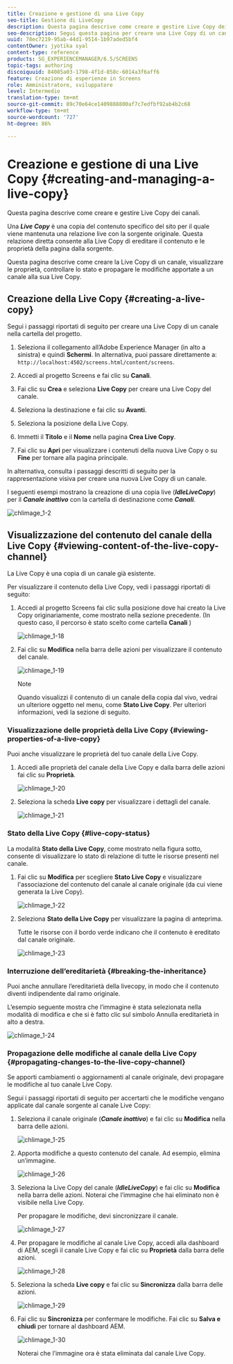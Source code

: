 ```yaml
---
title: Creazione e gestione di una Live Copy
seo-title: Gestione di LiveCopy
description: Questa pagina descrive come creare e gestire Live Copy dei canali.
seo-description: Segui questa pagina per creare una Live Copy di un canale, visualizzare le proprietà, controllare lo stato e propagare le modifiche da un canale alla sua Live Copy.
uuid: 78ec7219-95ab-44d1-9514-1b97aded5bf4
contentOwner: jyotika syal
content-type: reference
products: SG_EXPERIENCEMANAGER/6.5/SCREENS
topic-tags: authoring
discoiquuid: 84085a03-1798-4f1d-858c-6014a3f6aff6
feature: Creazione di esperienze in Screens
role: Amministratore, sviluppatore
level: Intermedio
translation-type: tm+mt
source-git-commit: 89c70e64ce1409888800af7c7edfbf92ab4b2c68
workflow-type: tm+mt
source-wordcount: '727'
ht-degree: 86%

---
```



# Creazione e gestione di una Live Copy {#creating-and-managing-a-live-copy}

Questa pagina descrive come creare e gestire Live Copy dei canali.

Una ***Live Copy*** è una copia del contenuto specifico del sito per il quale viene mantenuta una relazione live con la sorgente originale. Questa relazione diretta consente alla Live Copy di ereditare il contenuto e le proprietà della pagina dalla sorgente.

Questa pagina descrive come creare la Live Copy di un canale, visualizzare le proprietà, controllare lo stato e propagare le modifiche apportate a un canale alla sua Live Copy.


## Creazione della Live Copy {#creating-a-live-copy}

Segui i passaggi riportati di seguito per creare una Live Copy di un canale nella cartella del progetto.

1. Seleziona il collegamento all’Adobe Experience Manager (in alto a sinistra) e quindi **Schermi**. In alternativa, puoi passare direttamente a: `http://localhost:4502/screens.html/content/screens`.

1. Accedi al progetto Screens e fai clic su **Canali**.
1. Fai clic su **Crea** e seleziona **Live Copy** per creare una Live Copy del canale.

1. Seleziona la destinazione e fai clic su **Avanti**.
1. Seleziona la posizione della Live Copy.
1. Immetti il **Titolo** e il **Nome** nella pagina **Crea Live Copy**.

1. Fai clic su **Apri** per visualizzare i contenuti della nuova Live Copy o su **Fine** per tornare alla pagina principale.

In alternativa, consulta i passaggi descritti di seguito per la rappresentazione visiva per creare una nuova Live Copy di un canale.

I seguenti esempi mostrano la creazione di una copia live (***IdleLiveCopy***) per il ***Canale inattivo*** con la cartella di destinazione come ***Canali***.

![chlimage_1-2](assets/chlimage_1-2.gif)

## Visualizzazione del contenuto del canale della Live Copy {#viewing-content-of-the-live-copy-channel}

La Live Copy è una copia di un canale già esistente.

Per visualizzare il contenuto della Live Copy, vedi i passaggi riportati di seguito:

1. Accedi al progetto Screens fai clic sulla posizione dove hai creato la Live Copy originariamente, come mostrato nella sezione precedente. (In questo caso, il percorso è stato scelto come cartella **Canali** )

   ![chlimage_1-18](assets/chlimage_1-18.png)

1. Fai clic su **Modifica** nella barra delle azioni per visualizzare il contenuto del canale.

   ![chlimage_1-19](assets/chlimage_1-19.png)

   >[!NOTE]
   >
   >Quando visualizzi il contenuto di un canale della copia dal vivo, vedrai un ulteriore oggetto nel menu, come **Stato Live Copy**. Per ulteriori informazioni, vedi la sezione di seguito.

### Visualizzazione delle proprietà della Live Copy {#viewing-properties-of-a-live-copy}

Puoi anche visualizzare le proprietà del tuo canale della Live Copy.

1. Accedi alle proprietà del canale della Live Copy e dalla barra delle azioni fai clic su **Proprietà**.

   ![chlimage_1-20](assets/chlimage_1-20.png)

1. Seleziona la scheda **Live copy** per visualizzare i dettagli del canale.

   ![chlimage_1-21](assets/chlimage_1-21.png)

### Stato della Live Copy    {#live-copy-status}

La modalità **Stato della Live Copy**, come mostrato nella figura sotto, consente di visualizzare lo stato di relazione di tutte le risorse presenti nel canale.

1. Fai clic su **Modifica** per scegliere **Stato Live Copy** e visualizzare l&#39;associazione del contenuto del canale al canale originale (da cui viene generata la Live Copy).

   ![chlimage_1-22](assets/chlimage_1-22.png)

1. Seleziona **Stato della Live Copy** per visualizzare la pagina di anteprima.

   Tutte le risorse con il bordo verde indicano che il contenuto è ereditato dal canale originale.

   ![chlimage_1-23](assets/chlimage_1-23.png)

### Interruzione dell’ereditarietà {#breaking-the-inheritance}

Puoi anche annullare l’ereditarietà della livecopy, in modo che il contenuto diventi indipendente dal ramo originale.

L’esempio seguente mostra che l’immagine è stata selezionata nella modalità di modifica e che si è fatto clic sul simbolo Annulla ereditarietà in alto a destra.

![chlimage_1-24](assets/chlimage_1-24.png)

### Propagazione delle modifiche al canale della Live Copy {#propagating-changes-to-the-live-copy-channel}

Se apporti cambiamenti o aggiornamenti al canale originale, devi propagare le modifiche al tuo canale Live Copy.

Segui i passaggi riportati di seguito per accertarti che le modifiche vengano applicate dal canale sorgente al canale Live Copy:

1. Seleziona il canale originale (***Canale inattivo***) e fai clic su **Modifica** nella barra delle azioni.

   ![chlimage_1-25](assets/chlimage_1-25.png)

1. Apporta modifiche a questo contenuto del canale. Ad esempio, elimina un’immagine.

   ![chlimage_1-26](assets/chlimage_1-26.png)

1. Seleziona la Live Copy del canale (***IdleLiveCopy***) e fai clic su **Modifica** nella barra delle azioni. Noterai che l’immagine che hai eliminato non è visibile nella Live Copy.

   Per propagare le modifiche, devi sincronizzare il canale.

   ![chlimage_1-27](assets/chlimage_1-27.png)

1. Per propagare le modifiche al canale Live Copy, accedi alla dashboard di AEM, scegli il canale Live Copy e fai clic su **Proprietà** dalla barra delle azioni.

   ![chlimage_1-28](assets/chlimage_1-28.png)

1. Seleziona la scheda **Live copy** e fai clic su **Sincronizza** dalla barra delle azioni.

   ![chlimage_1-29](assets/chlimage_1-29.png)

1. Fai clic su **Sincronizza** per confermare le modifiche. Fai clic su **Salva e chiudi** per tornare al dashboard AEM.

   ![chlimage_1-30](assets/chlimage_1-30.png)

   Noterai che l’immagine ora è stata eliminata dal canale Live Copy.


